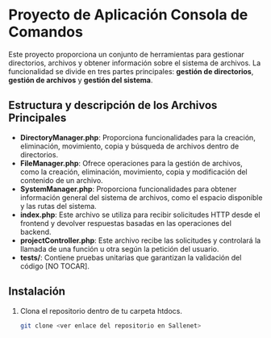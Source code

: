 # Proyecto de Aplicación Consola de Comandos

Este proyecto proporciona un conjunto de herramientas para gestionar directorios, archivos y obtener información sobre el sistema de archivos. La funcionalidad se divide en tres partes principales: **gestión de directorios**, **gestión de archivos** y **gestión del sistema**.


## Estructura y descripción de los Archivos Principales

- **DirectoryManager.php**: Proporciona funcionalidades para la creación, eliminación, movimiento, copia y búsqueda de archivos dentro de directorios.
- **FileManager.php**: Ofrece operaciones para la gestión de archivos, como la creación, eliminación, movimiento, copia y modificación del contenido de un archivo.
- **SystemManager.php**: Proporciona funcionalidades para obtener información general del sistema de archivos, como el espacio disponible y las rutas del sistema.
- **index.php**: Este archivo se utiliza para recibir solicitudes HTTP desde el frontend y devolver respuestas basadas en las operaciones del backend.
- **projectController.php**: Este archivo recibe las solicitudes y controlará la llamada de una función u otra según la petición del usuario.
- **tests/**: Contiene pruebas unitarias que garantizan la validación del código [NO TOCAR].


## Instalación

1. Clona el repositorio dentro de tu carpeta htdocs.
   ```bash
   git clone <ver enlace del repositorio en Sallenet>
